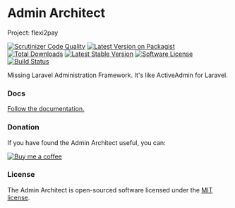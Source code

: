 # Admin Architect


Project: flexi2pay



[![Scrutinizer Code Quality](https://scrutinizer-ci.com/g/adminarchitect/core/badges/quality-score.png?b=master)](https://scrutinizer-ci.com/g/adminarchitect/core/?branch=master)
[![Latest Version on Packagist][ico-version]][link-packagist]
[![Total Downloads][ico-downloads]][link-downloads]
[![Latest Stable Version][ico-stable]][link-stable]
[![Software License][ico-license]](LICENSE.md)
[![Build Status](https://travis-ci.com/adminarchitect/core.svg?branch=master)](https://travis-ci.com/adminarchitect/core)

Missing Laravel Administration Framework. It's like ActiveAdmin for Laravel.

### Docs

[Follow the documentation.](http://docs.adminarchitect.com)

### Donation

If you have found the Admin Architect useful, you can:

[![Buy me a coffee](http://docs.adminarchitect.com/images/bmc-button.png)](https://www.buymeacoffee.com/TerziEduard)


### License

The Admin Architect is open-sourced software licensed under the [MIT license](https://opensource.org/licenses/MIT).

[ico-version]: https://img.shields.io/packagist/v/adminarchitect/core.svg?style=flat-square
[ico-downloads]: https://img.shields.io/packagist/dt/adminarchitect/core.svg?style=flat-square
[ico-stable]: https://poser.pugx.org/adminarchitect/core/version
[ico-license]: https://img.shields.io/badge/license-MIT-brightgreen.svg?style=flat-square

[link-packagist]: https://packagist.org/packages/adminarchitect/core
[link-downloads]: https://packagist.org/packages/adminarchitect/core
[link-stable]: https://packagist.org/packages/adminarchitect/core

